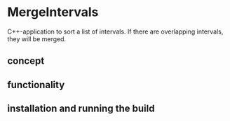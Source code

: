 # MergeIntervals
C++-application to sort a list of intervals. If there are overlapping intervals, they will be merged.

## concept

## functionality

## installation and running the build

